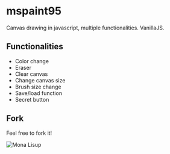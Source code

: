# mspaint95
Canvas drawing in javascript, multiple functionalities. VanillaJS.


## Functionalities
- Color change
- Eraser
- Clear canvas
- Change canvas size
- Brush size change
- Save/load function
- Secret button

## Fork
Feel free to fork it!

![Mona Lisup](https://github.com/yanniznik/mspaint95/blob/master/ms.png)


